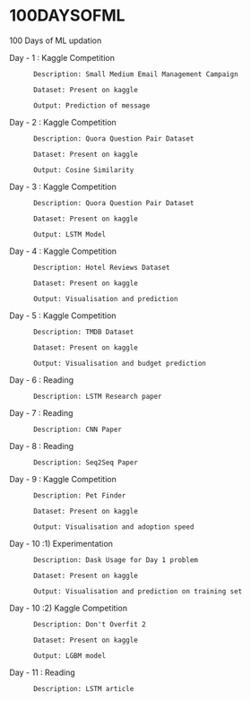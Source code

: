 # 100DAYSOFML
100 Days of ML updation

Day - 1 : Kaggle Competition

          Description: Small Medium Email Management Campaign
          
          Dataset: Present on kaggle
          
          Output: Prediction of message

Day - 2 : Kaggle Competition
          
          Description: Quora Question Pair Dataset
          
          Dataset: Present on kaggle
          
          Output: Cosine Similarity

Day - 3 : Kaggle Competition
          
          Description: Quora Question Pair Dataset
          
          Dataset: Present on kaggle
          
          Output: LSTM Model

Day - 4 : Kaggle Competition
          
          Description: Hotel Reviews Dataset
          
          Dataset: Present on kaggle
          
          Output: Visualisation and prediction

Day - 5 : Kaggle Competition
          
          Description: TMDB Dataset
          
          Dataset: Present on kaggle
          
          Output: Visualisation and budget prediction
          
Day - 6 : Reading
          
          Description: LSTM Research paper
          
Day - 7 : Reading
          
          Description: CNN Paper
          
Day - 8 : Reading
          
          Description: Seq2Seq Paper
          
Day - 9 : Kaggle Competition
          
          Description: Pet Finder
          
          Dataset: Present on kaggle
          
          Output: Visualisation and adoption speed

Day - 10 :1) Experimentation
          
          Description: Dask Usage for Day 1 problem
          
          Dataset: Present on kaggle
          
          Output: Visualisation and prediction on training set

Day - 10 :2) Kaggle Competition
          
          Description: Don't Overfit 2
          
          Dataset: Present on kaggle
          
          Output: LGBM model

Day - 11 : Reading
          
          Description: LSTM article

